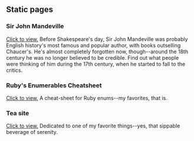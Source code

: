 ## Static pages

### Sir John Mandeville
[Click to view.](http://mindplace.github.io/practice-with-design/mandeville-site/mandeville) Before Shakespeare's day, Sir John Mandeville was probably English history's most famous and popular author, with books outselling Chaucer's. He's almost completely forgotten now, though--around the 18th
century he was no longer believed to be credible. Find out what people were thinking of him during the 17th century, when he started to fall to the critics.

### Ruby's Enumerables Cheatsheet
[Click to view.](http://mindplace.github.io/practice-with-design/cheat-sheet/enumerable-cheatsheet) A cheat-sheet for Ruby enums--my favorites, that is.

### Tea site
[Click to view.](http://mindplace.github.io/practice-with-design/tea-site/tea-site) Dedicated to one of my favorite things--yes, that sippable beverage of serenity.
